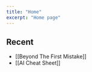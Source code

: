 ```yaml
---
title: "Home"
excerpt: "Home page"
---
```


## Recent
- [[Beyond The First Mistake]]
- [[AI Cheat Sheet]]


